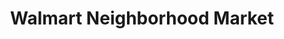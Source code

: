 ---
title: "Walmart Neighborhood Market"
url: /corvallis/walmart-neighborhood-market/
shop: supermarket
---